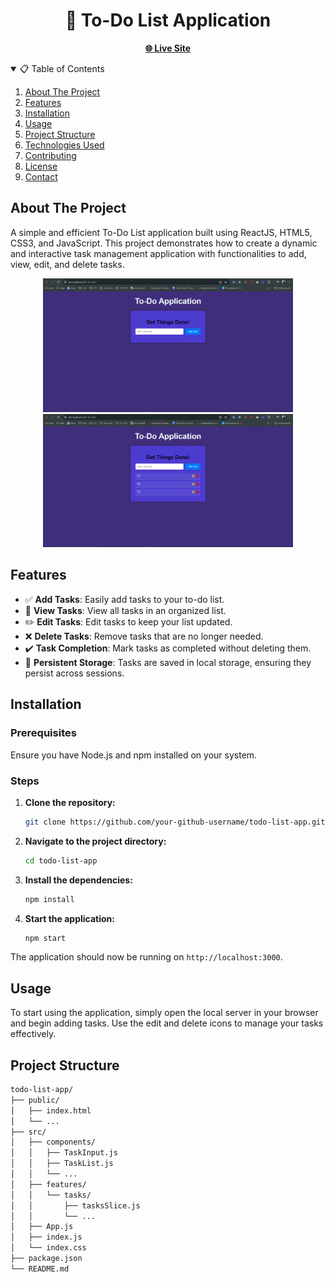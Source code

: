 <h1 align="center">📝 To-Do List Application</h1>
<p align="center">
  <a href="https://jitu-jk.github.io/To-Do-List/"><b>🌐 Live Site</b></a>
</p>

<!-- TABLE OF CONTENTS -->
<details open="open">
  <summary>📋 Table of Contents</summary>
  <ol>
    <li><a href="#about-the-project">About The Project</a></li>
    <li><a href="#features">Features</a></li>
    <li><a href="#installation">Installation</a></li>
    <li><a href="#usage">Usage</a></li>
    <li><a href="#project-structure">Project Structure</a></li>
    <li><a href="#technologies-used">Technologies Used</a></li>
    <li><a href="#contributing">Contributing</a></li>
    <li><a href="#license">License</a></li>
    <li><a href="#contact">Contact</a></li>
  </ol>
</details>

<!-- ABOUT THE PROJECT -->
## About The Project

A simple and efficient To-Do List application built using ReactJS, HTML5, CSS3, and JavaScript. This project demonstrates how to create a dynamic and interactive task management application with functionalities to add, view, edit, and delete tasks.

<p align="center">
  <img src="Screenshot (60).png" alt="App Screenshot" width="400"/>
  <img src="Screenshot (61).png" alt="App Screenshot" width="400"/>
</p>

<!-- FEATURES -->
## Features
- ✅ **Add Tasks**: Easily add tasks to your to-do list.
- 👀 **View Tasks**: View all tasks in an organized list.
- ✏️ **Edit Tasks**: Edit tasks to keep your list updated.
- ❌ **Delete Tasks**: Remove tasks that are no longer needed.
- ✔️ **Task Completion**: Mark tasks as completed without deleting them.
- 💾 **Persistent Storage**: Tasks are saved in local storage, ensuring they persist across sessions.

<!-- INSTALLATION -->
## Installation

### Prerequisites
Ensure you have Node.js and npm installed on your system.

### Steps
1. **Clone the repository:**
    ```sh
    git clone https://github.com/your-github-username/todo-list-app.git
    ```

2. **Navigate to the project directory:**
    ```sh
    cd todo-list-app
    ```

3. **Install the dependencies:**
    ```sh
    npm install
    ```

4. **Start the application:**
    ```sh
    npm start
    ```

The application should now be running on `http://localhost:3000`.

<!-- USAGE -->
## Usage

To start using the application, simply open the local server in your browser and begin adding tasks. Use the edit and delete icons to manage your tasks effectively.

<!-- PROJECT STRUCTURE -->
## Project Structure

```bash
todo-list-app/
├── public/
│   ├── index.html
│   └── ...
├── src/
│   ├── components/
│   │   ├── TaskInput.js
│   │   ├── TaskList.js
│   │   └── ...
│   ├── features/
│   │   └── tasks/
│   │       ├── tasksSlice.js
│   │       └── ...
│   ├── App.js
│   ├── index.js
│   └── index.css
├── package.json
└── README.md
